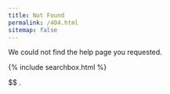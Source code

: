 ```yaml
---
title: Not Found
permalink: /404.html
sitemap: false
---
```


We could not find the help page you requested.

{% include searchbox.html %}

$$
.
